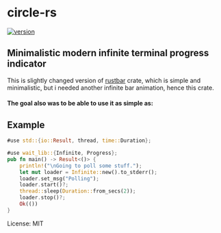 # circle-rs

[![version](https://img.shields.io/crates/v/circle-rs)](https:://github.com/alekspickle)

## Minimalistic modern infinite terminal progress indicator

This is slightly changed version of [rustbar](https://crates.io/crates/rustbar) crate, which is simple and minimalistic,
but i needed another infinite bar animation, hence this crate.

#### The goal also was to be able to use it as simple as:

## Example
```rust
#use std::{io::Result, thread, time::Duration};

#use wait_lib::{Infinite, Progress};
pub fn main() -> Result<()> {
    println!("\nGoing to poll some stuff.");
    let mut loader = Infinite::new().to_stderr();
    loader.set_msg("Polling");
    loader.start()?;
    thread::sleep(Duration::from_secs(2));
    loader.stop()?;
    Ok(())
}
```


License: MIT
